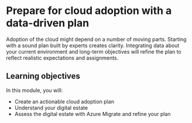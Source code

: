 # Prepare for cloud adoption with a data-driven plan

Adoption of the cloud might depend on a number of moving parts. Starting with a sound plan built by experts creates clarity. Integrating data about your current environment and long-term objectives will refine the plan to reflect realistic expectations and assignments.

## Learning objectives

In this module, you will:

- Create an actionable cloud adoption plan
- Understand your digital estate
- Assess the digital estate with Azure Migrate and refine your plan
